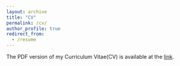 ```yaml
---
layout: archive
title: "CV"
permalink: /cv/
author_profile: true
redirect_from:
  - /resume
---
```


The PDF version of my Curriculum Vitae(CV) is available at the [link](https://shin0403.github.io/files/shinnung-cv.pdf).
